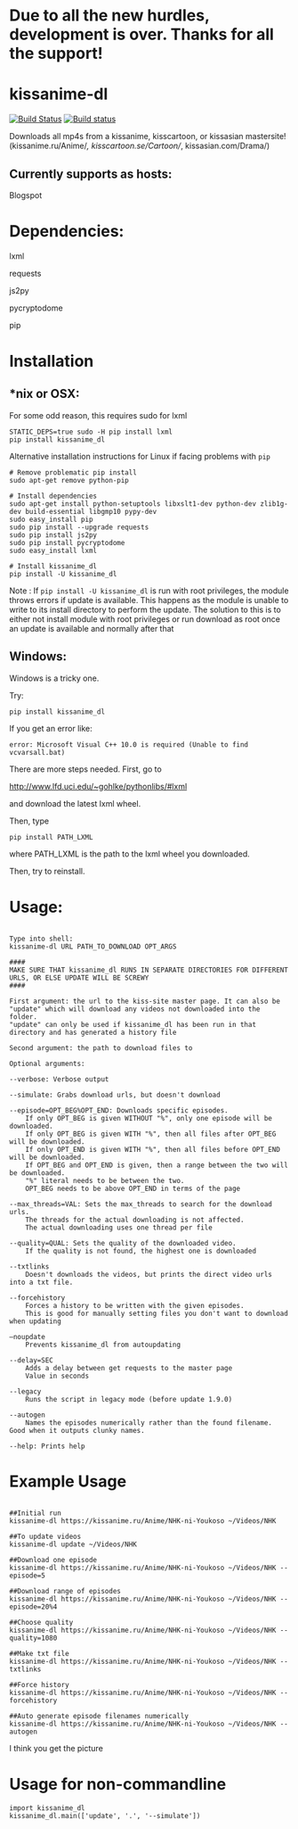 # Due to all the new hurdles, development is over. Thanks for all the support!

# kissanime-dl

[![Build Status](https://travis-ci.org/wileyyugioh/kissanime_dl.svg?branch=master)](https://travis-ci.org/wileyyugioh/kissanime_dl)
[![Build status](https://ci.appveyor.com/api/projects/status/github/wileyyugioh/kissanime_dl?svg=true)](https://ci.appveyor.com/project/wileyyugioh/kissanime-dl)


Downloads all mp4s from a kissanime, kisscartoon, or kissasian mastersite!
(kissanime.ru/Anime/*, kisscartoon.se/Cartoon/*, kissasian.com/Drama/)

## Currently supports as hosts:

Blogspot


# Dependencies:
lxml

requests

js2py

pycryptodome

pip

# Installation
## *nix or OSX:

For some odd reason, this requires sudo for lxml
```
STATIC_DEPS=true sudo -H pip install lxml
pip install kissanime_dl
```

Alternative installation instructions for Linux if facing problems with  `pip`
```
# Remove problematic pip install
sudo apt-get remove python-pip

# Install dependencies
sudo apt-get install python-setuptools libxslt1-dev python-dev zlib1g-dev build-essential libgmp10 pypy-dev
sudo easy_install pip
sudo pip install --upgrade requests
sudo pip install js2py
sudo pip install pycryptodome
sudo easy_install lxml

# Install kissanime_dl
pip install -U kissanime_dl
```

Note :  If  `pip install -U kissanime_dl`  is run with root privileges,
        the module throws errors if update is available. This happens
        as the module is unable to write to its install directory to
        perform the update. The solution to this is to either not
        install module with root privileges or run download as root
        once an update is available and normally after that

## Windows:

Windows is a tricky one.

Try:
```
pip install kissanime_dl
```

If you get an error like:
```
error: Microsoft Visual C++ 10.0 is required (Unable to find vcvarsall.bat)
```

There are more steps needed. First, go to

http://www.lfd.uci.edu/~gohlke/pythonlibs/#lxml

and download the latest lxml wheel.

Then, type
```
pip install PATH_LXML
```
where PATH_LXML is the path to the lxml wheel you downloaded.

Then, try to reinstall.

# Usage:
```

Type into shell:
kissanime-dl URL PATH_TO_DOWNLOAD OPT_ARGS

####
MAKE SURE THAT kissanime_dl RUNS IN SEPARATE DIRECTORIES FOR DIFFERENT URLS, OR ELSE UPDATE WILL BE SCREWY
####

First argument: the url to the kiss-site master page. It can also be "update" which will download any videos not downloaded into the folder.
"update" can only be used if kissanime_dl has been run in that directory and has generated a history file

Second argument: the path to download files to

Optional arguments:

--verbose: Verbose output

--simulate: Grabs download urls, but doesn't download

--episode=OPT_BEG%OPT_END: Downloads specific episodes.
	If only OPT_BEG is given WITHOUT "%", only one episode will be downloaded.
	If only OPT_BEG is given WITH "%", then all files after OPT_BEG will be downloaded.
	If only OPT_END is given WITH "%", then all files before OPT_END will be downloaded.
	If OPT_BEG and OPT_END is given, then a range between the two will be downloaded.
	"%" literal needs to be between the two.
	OPT_BEG needs to be above OPT_END in terms of the page

--max_threads=VAL: Sets the max_threads to search for the download urls.
	The threads for the actual downloading is not affected.
	The actual downloading uses one thread per file

--quality=QUAL: Sets the quality of the downloaded video.
	If the quality is not found, the highest one is downloaded

--txtlinks
	Doesn't downloads the videos, but prints the direct video urls into a txt file.

--forcehistory
	Forces a history to be written with the given episodes.
	This is good for manually setting files you don't want to download when updating

—noupdate
	Prevents kissanime_dl from autoupdating

--delay=SEC
	Adds a delay between get requests to the master page
	Value in seconds

--legacy
   	Runs the script in legacy mode (before update 1.9.0)

--autogen
	Names the episodes numerically rather than the found filename. Good when it outputs clunky names.

--help: Prints help
```


# Example Usage
```

##Initial run
kissanime-dl https://kissanime.ru/Anime/NHK-ni-Youkoso ~/Videos/NHK

##To update videos
kissanime-dl update ~/Videos/NHK

##Download one episode
kissanime-dl https://kissanime.ru/Anime/NHK-ni-Youkoso ~/Videos/NHK --episode=5

##Download range of episodes
kissanime-dl https://kissanime.ru/Anime/NHK-ni-Youkoso ~/Videos/NHK --episode=20%4

##Choose quality
kissanime-dl https://kissanime.ru/Anime/NHK-ni-Youkoso ~/Videos/NHK --quality=1080

##Make txt file
kissanime-dl https://kissanime.ru/Anime/NHK-ni-Youkoso ~/Videos/NHK --txtlinks

##Force history
kissanime-dl https://kissanime.ru/Anime/NHK-ni-Youkoso ~/Videos/NHK --forcehistory

##Auto generate episode filenames numerically
kissanime-dl https://kissanime.ru/Anime/NHK-ni-Youkoso ~/Videos/NHK --autogen
```
I think you get the picture

# Usage for non-commandline
```
import kissanime_dl
kissanime_dl.main(['update', '.', '--simulate'])
```
